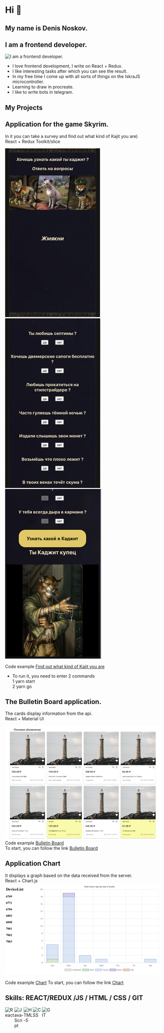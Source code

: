 # Hi 👋
## My name is Denis Noskov.
## I am a frontend developer.
![I am a frontend developer.](https://github.com/raghavk16/raghavk16/raw/master/coderman.gif)

- I love frontend development, I write on React + Redux.  
- I like interesting tasks after which you can see the result.
- In my free time I come up with all sorts of things on the IskraJS microcontroller.
- Learning to draw in procreate.
- I like to write bots in telegram.


## My Projects 

## Application for the game Skyrim. 
In it you can take a survey and find out what kind of Kajit you are)  
React + Redux Toolkit/slice

![First screen](https://github.com/narf200/interview/blob/main/src/assets/images/screenshot%201.png?raw=true "Первый экран")
![Second screen](https://github.com/narf200/interview/blob/main/src/assets/images/screenshot%202.png?raw=true "Второй экран")
![Third screen](https://github.com/narf200/interview/blob/main/src/assets/images/screenshot%203.png?raw=true "Третий экран")

Code example [Find out what kind of Kajit you are](https://github.com/narf200/interview)
- To run it, you need to enter 2 commands  
  1 yarn start  
  2 yarn go

## The Bulletin Board application.
The cards display information from the api.  
React + Material UI  

![First screen](https://github.com/narf200/advertisement-board/blob/master/src/img/img%201.png?raw=true "Первый экран")
Code example [Bulletin Board](https://github.com/narf200/advertisement-board)  
To start, you can follow the link [Bulletin Board](http://narf200.github.io/advertisement-board)

## Application Chart
It displays a graph based on the data received from the server.  
React + Chart.js
![First screen](https://github.com/narf200/ChartViews/blob/main/src/images/screenshot%201.png?raw=true)

Code example [Chart](https://github.com/narf200/ChartViews) 
To start, you can follow the link [Chart](https://chartnarf200.netlify.app/)
## Skills: REACT/REDUX /JS / HTML / CSS / GIT

<div display:flex>
<img align='left' alt='React' width='30px' src="https://img.icons8.com/color/48/000000/react-native.png"/>
<img align='left' alt='Java-Script' width='30px' src="https://img.icons8.com/color/48/000000/javascript.png"/>
<img align='left' alt='HTML-5' width='30px' src="https://img.icons8.com/color/64/000000/html-5.png"/>
<img align='left' alt='CSS' width='30px' src="https://img.icons8.com/nolan/64/css-filetype.png"/>
<img align='left' alt='GIT' width='30px' src="https://img.icons8.com/color/48/000000/git.png"/>
</div>




<!--
**narf200/narf200** is a ✨ _special_ ✨ repository because its `README.md` (this file) appears on your GitHub profile.

Here are some ideas to get you started:

- 🔭 I’m currently working on ...
- 🌱 I’m currently learning ...
- 👯 I’m looking to collaborate on ...
- 🤔 I’m looking for help with ...
- 💬 Ask me about ...
- 📫 How to reach me: ...
- 😄 Pronouns: ...
- ⚡ Fun fact: ...
-->
